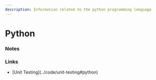 ```yaml
---
description: Information related to the python programming language
---
```


# Python

### Notes

### Links

* \[Unit Testing\]\(../code/unit-testing\#python\)


